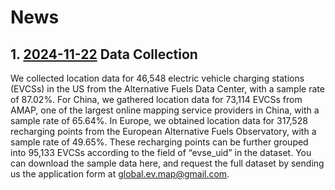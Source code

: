 # News

## 1. [2024-11-22](./) Data Collection
We collected location data for 46,548 electric vehicle charging stations (EVCSs) in the US from the Alternative Fuels Data Center, with a sample rate of 87.02%. For China, we gathered location data for 73,114 EVCSs from AMAP, one of the largest online mapping service providers in China, with a sample rate of 65.64%. In Europe, we obtained location data for 317,528 recharging points from the European Alternative Fuels Observatory, with a sample rate of 49.65%. These recharging points can be further grouped into 95,133 EVCSs according to the field of “evse_uid” in the dataset. You can download the sample data here, and request the full dataset by sending us the application form at global.ev.map@gmail.com.
